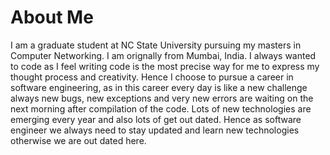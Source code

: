 # About Me

I am a graduate student at NC State University pursuing my masters in Computer Networking. I am orignally from Mumbai, India. I always wanted to code as I feel writing code is the most precise way for me to express my thought process and creativity. Hence I choose to pursue a career in software engineering, as in this career every day is like a new challenge always new bugs, new exceptions and very new errors are waiting on the next morning after compilation of the code. Lots of new technologies are emerging every year and also lots of get out dated. Hence as software engineer we always need to stay updated and learn new technologies otherwise we are out dated here.